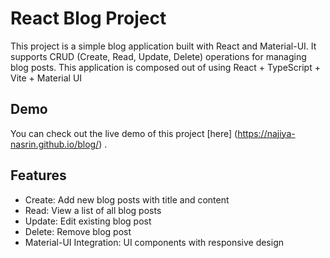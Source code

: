 # React Blog Project


This project is a simple blog application built with React and Material-UI. It supports CRUD (Create, Read, Update, Delete) operations for managing blog posts. This application is composed out of using React + TypeScript + Vite + Material UI

## Demo

You can check out the live demo of this project [here] (https://najiya-nasrin.github.io/blog/) .

## Features

- Create: Add new blog posts with title and content
- Read: View a list of all blog posts 
- Update: Edit existing blog post
- Delete: Remove blog post 
- Material-UI Integration: UI components with responsive design
